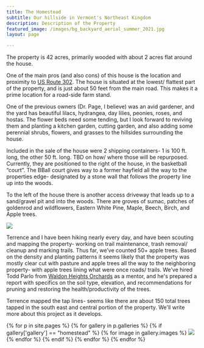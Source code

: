 ```yaml
---
title: The Homestead
subtitle: Our hillside in Vermont's Northeast Kingdom
description: Description of the Property
featured_image: /images/bg_backyard_aerial_summer_2021.jpg
layout: page

---
```

The property is 42 acres, primarily wooded with about 2 acres flat around the house. 

One of the main pros (and also cons) of this house is the location and proximity to [US Route 302](https://en.wikipedia.org/wiki/U.S._Route_302). The house is situated at the lowest/ flattest part of the property, and is just about 50 feet from the main road. This makes it a prime location for a road-side farm stand. 

One of the previous owners (Dr. Page, I believe) was an avid gardener, and the yard has beautiful lilacs, hydrangea, day lilies, peonies, roses, and hostas. The flower beds need some tending, but I look forward to reviving them and planting a kitchen garden, cutting garden, and also adding some perennial shrubs, flowers, and grasses to the hillsides surrounding the house. 

Included in the sale of the house were 2 shipping containers- 1 is 100 ft. long, the other 50 ft. long. TBD on how/ where those will be repurposed. Currently, they are positioned to the right of the house, in the basketball “court”. The BBall court gives way to a former hayfield all the way to the properties edge- designated by a stone wall that follows the property line up into the woods. 

To the left of the house there is another access driveway that leads up to a sand/gravel pit and into the woods. There are groves of sumac, patches of goldenrod and wildflowers, Eastern White Pine, Maple, Beech, Birch, and Apple trees. 

<div class="content">
    <a href="/images/map_2021-11-01.png" class="fluidbox left small">
        <img src="/images/map_2021-11-01.png" />
    </a>
</div>

Terrence and I have been hiking nearly every day, and have been scouting and mapping the property- working on trail maintenance, trash removal/ cleanup and marking trails. Thus far, we’ve counted 50+ apple trees. Based on the density and planting patterns it seems likely that the property was mostly clear cut with pasture and apple trees all the way to the neighboring property- with apple trees lining what were once roads/ trails. We’ve hired Todd Parlo from [Waldon Heights Orchards](https://waldenheightsnursery.com/) as a mentor, and he's prepared a report with specifics on the soil type, elevation, and recommendations for pruning and restoring the health/productivity of the trees.  

Terrence mapped the tap lines- seems like there are about 150 total trees tapped in the south east and central portion of the property. We'll write more about this project as it develops. 
<div class="gallery" data-columns="3">

{% for p in site.pages %}
  {% for gallery in p.galleries %}
    {% if gallery['gallery'] == "homestead" %}
      {% for image in gallery.images %}
        <a href="/{{ site.gallery.dir }}/{{ gallery['gallery'] }}/{{ image.src }}"
          data-pswp-width="{{ image.exif.width }}"
          data-pswp-height="{{ image.exif.height }}"
          ><img src="/{{ site.gallery.dir }}/{{ gallery['gallery'] }}/thumbs/{{ image.src }}" />
        </a>
      {% endfor %}
    {% endif %}
  {% endfor %}
{% endfor %}
</div>
